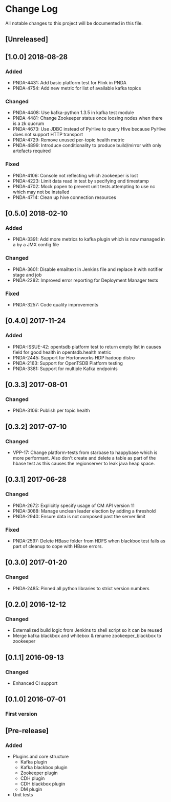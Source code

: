 # Change Log
All notable changes to this project will be documented in this file.

## [Unreleased]

## [1.0.0] 2018-08-28
### Added
- PNDA-4431: Add basic platform test for Flink in PNDA
- PNDA-4754: Add new metric for list of available kafka topics

### Changed
- PNDA-4408: Use kafka-python 1.3.5 in kafka test module
- PNDA-4481: Change Zookeeper status once loosing nodes when there is a zk quorum
- PNDA-4673: Use JDBC instead of PyHive to query Hive because PyHive does not support HTTP transport
- PNDA-4729: Remove unused per-topic health metric
- PNDA-4899: Introduce conditionality to produce build/mirror with only artefacts required

### Fixed
- PNDA-4106: Console not reflecting which zookeeper is lost
- PNDA-4223: Limit data read in test by specifying end timestamp
- PNDA-4702: Mock popen to prevent unit tests attempting to use nc which may not be installed
- PNDA-4714: Clean up hive connection resources

## [0.5.0] 2018-02-10
### Added
- PNDA-3391: Add more metrics to kafka plugin which is now managed in a by a JMX config file

### Changed
- PNDA-3601: Disable emailtext in Jenkins file and replace it with notifier stage and job
- PNDA-2282: Improved error reporting for Deployment Manager tests

### Fixed
- PNDA-3257: Code quality improvements

## [0.4.0] 2017-11-24
### Added
- PNDA-ISSUE-42: opentsdb platform test to return empty list in causes field for good health in opentsdb.health metric
- PNDA-2445: Support for Hortonworks HDP hadoop distro
- PNDA-2163: Support for OpenTSDB Platform testing
- PNDA-3381: Support for multiple Kafka endpoints

## [0.3.3] 2017-08-01
### Changed
- PNDA-3106: Publish per topic health

## [0.3.2] 2017-07-10
### Changed
- VPP-17: Change platform-tests from starbase to happybase which is more performant. Also don't create and delete a table as part of the hbase test as this causes the regionserver to leak java heap space.

## [0.3.1] 2017-06-28
### Changed
- PNDA-2672: Explicitly specify usage of CM API version 11
- PNDA-3088: Manage unclean leader election by adding a threshold
- PNDA-2940: Ensure data is not composed past the server limit

### Fixed
- PNDA-2597: Delete HBase folder from HDFS when blackbox test fails as part of cleanup to cope with HBase errors.

## [0.3.0] 2017-01-20
### Changed
- PNDA-2485: Pinned all python libraries to strict version numbers

## [0.2.0] 2016-12-12
### Changed
- Externalized build logic from Jenkins to shell script so it can be reused
- Merge kafka blackbox and whitebox & rename zookeeper_blackbox to zookeeper

## [0.1.1] 2016-09-13
### Changed
- Enhanced CI support

## [0.1.0] 2016-07-01
### First version

## [Pre-release]
### Added

- Plugins and core structure
	- Kafka plugin
	- Kafka blackbox plugin
	- Zookeeper plugin
	- CDH plugin
	- CDH blackbox plugin
	- DM plugin
- Unit tests
